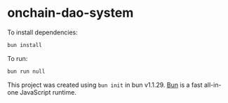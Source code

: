 # onchain-dao-system

To install dependencies:

```bash
bun install
```

To run:

```bash
bun run null
```

This project was created using `bun init` in bun v1.1.29. [Bun](https://bun.sh) is a fast all-in-one JavaScript runtime.
